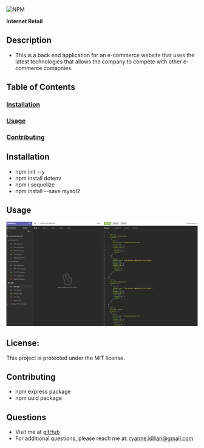 ![NPM](https://img.shields.io/npm/l/inquirer)

**Internet Retail**

  ## **Description**
  * This is a back end application for an e-commerce website that uses the latest technologies that allows the company to compete with other e-commerce           comapnies. 
   
  ## **Table of Contents**
  ### [Installation](#Installation)
  ### [Usage](#Usage) 
  ### [Contributing](#contributing)
    
  ## Installation
  * npm init --y
  * npm install dotenv
  * npm i sequelize
  * npm install --save mysql2
  
  
  ## Usage
 ![this is a screenshot of my website](./screenshot.png)

  ## **License:**
  This project is protected under the MIT license.

  ## Contributing
  * npm express package
  * npm uuid package
  
  ## **Questions**
  * Visit me at [gitHub](http://www.github.com/ryannekillian)
  * For additional questions, please reach me at: ryanne.killian@gmail.com

